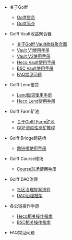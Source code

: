
* 关于Golff
	* [Golff信息](zh-cn/README)
	* [Golff简介](zh-cn/introduction)

* Golff Vault收益聚合器
	* [关于Golff Vault收益聚合器](zh-cn/aboutVault)
	* [Vault V1使用手册](zh-cn/VaultV1)
	* [Vault V2使用手册](zh-cn/VaultV2)
	* [Heco Vault使用手册](zh-cn/HecoVault)
	* [BSC Vault使用手册](zh-cn/BSCVault)	
	* [FAQ常见问题](zh-cn/VaultFAQ)

* Golff Lend借贷
	* [Lend借贷使用手册](zh-cn/LendV1)
	* [Heco Lend使用手册](zh-cn/HecoLend)

* Golff Farm矿池
	* [关于Golff Farm矿池](zh-cn/aboutFarm)
	* [GOF流动性挖矿教程](zh-cn/GOFFarm)

* Golff Bridge跨链桥
	* [跨链桥使用手册](zh-cn/GolffBridge)
	
* Golff Course球场
	* [Course球场使用手册](zh-cn/Course2)

* Golff DAO治理
	* [社区治理提案流程](zh-cn/Vote)
	* [DAO治理框架](zh-cn/GDAO)

* 各公链操作手册
	* [Heco相关操作指南](zh-cn/Heco)
	* [BSC相关操作指南](zh-cn/BSC)	

* FAQ常见问题
